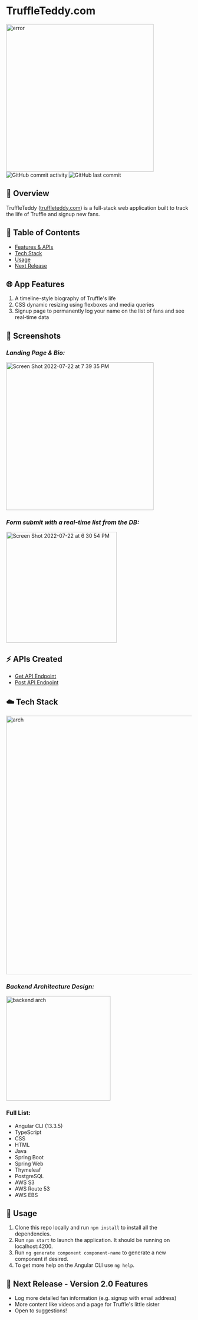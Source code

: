 
# TruffleTeddy.com 
<img width="400" alt="error" src="https://static.vecteezy.com/system/resources/previews/002/063/138/non_2x/cartoon-cute-dogs-with-big-bone-vector.jpg">
<img alt="GitHub commit activity" src="https://img.shields.io/github/commit-activity/m/aaroncorona/Truffle-App-Frontend">
<img alt="GitHub last commit" src="https://img.shields.io/github/last-commit/aaroncorona/Truffle-App-Frontend">

## 📜 Overview

TruffleTeddy (<a href = 'http://TruffleTeddy.com.s3-website-us-west-1.amazonaws.com/' target = "_blank">truffleteddy.com</a>)
is a full-stack web application built to track the life of Truffle and signup new fans.

## 📖 Table of Contents
* [Features & APIs](#-app-features)
* [Tech Stack](#%EF%B8%8F-tech-stack)
* [Usage](#-usage)
* [Next Release](#-next-release---version-20-features)


## 🌐 App Features
1. A timeline-style biography of Truffle's life
2. CSS dynamic resizing using flexboxes and media queries
3. Signup page to permanently log your name on the list of fans and see real-time data

## 📸 Screenshots
### _Landing Page & Bio:_ 
<img width="400" alt="Screen Shot 2022-07-22 at 7 39 35 PM" src="https://user-images.githubusercontent.com/31792170/180587543-651d52c7-7dc3-4bc2-9e08-52f6f8d5bd5d.png">


### _Form submit with a real-time list from the DB:_ 
<img width="300" alt="Screen Shot 2022-07-22 at 6 30 54 PM" src="https://user-images.githubusercontent.com/31792170/180587277-ec13bb82-5f45-4966-9e0c-d3a3a4b9ce61.png">


## ⚡ APIs Created
* [Get API Endpoint](http://test3app-env.eba-jdzv33hs.us-west-1.elasticbeanstalk.com/fans)
* [Post API Endpoint](http://test3app-env.eba-jdzv33hs.us-west-1.elasticbeanstalk.com/fans/signup)

## ☁️ Tech Stack
<img width="700" alt="arch" src="https://user-images.githubusercontent.com/31792170/174703306-01d1c985-7c63-4d09-8fca-2abd354e70b0.png">

### _Backend Architecture Design:_
<img width="283" alt="backend arch" src="https://user-images.githubusercontent.com/31792170/174717703-c2b684b6-1c2b-4168-b0d5-50d81c23028b.png">

### Full List:
* Angular CLI (13.3.5)
* TypeScript
* CSS
* HTML
* Java
* Spring Boot
* Spring Web
* Thymeleaf
* PostgreSQL
* AWS S3 
* AWS Route 53
* AWS EBS

## 🚀 Usage
1. Clone this repo locally and run `npm install` to install all the dependencies.
2. Run `npm start` to launch the application. It should be running on localhost:4200.
3. Run `ng generate component component-name` to generate a new component if desired. 
4. To get more help on the Angular CLI use `ng help`.

## 🚧 Next Release - Version 2.0 Features
* Log more detailed fan information (e.g. signup with email address)
* More content like videos and a page for Truffle's little sister
* Open to suggestions!
